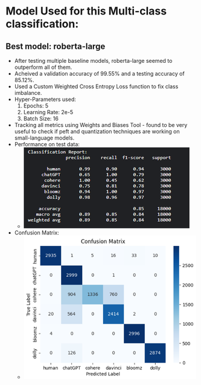# Model Used for this Multi-class classification:
## Best model: roberta-large
* After testing multiple baseline models, roberta-large seemed to outperform all of them.
* Acheived a validation accuracy of 99.55% and a testing accuracy of 85.12%.
* Used a Custom Weighted Cross Entropy Loss function to fix class imbalance.
* Hyper-Parameters used:
	1) Epochs: 5
	2) Learning Rate: 2e-5
	3) Batch Size: 16
* Tracking all metrics using Weights and Biases Tool - found to be very useful to check if peft and quantization techniques are working on small-language models.
* Performance on test data:
	* ![plot](./clf_report.png)
* Confusion Matrix:
	* ![plot](./conf_matrix.png)
